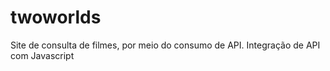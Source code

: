 # twoworlds
Site de consulta de filmes, por meio do consumo de API. Integração de API com Javascript
